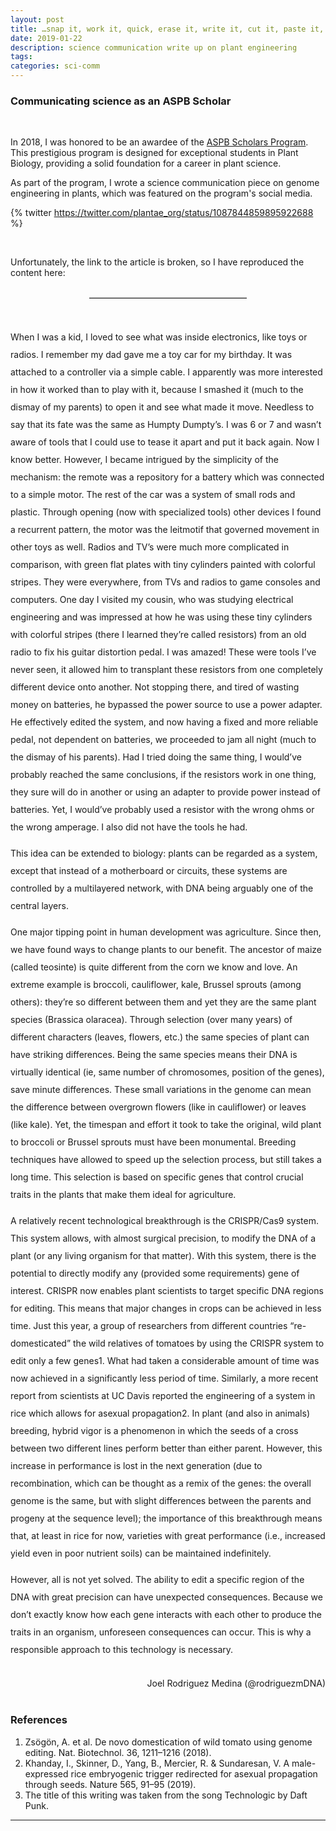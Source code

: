 ```yaml
---
layout: post
title: …snap it, work it, quick, erase it, write it, cut it, paste it, save it…
date: 2019-01-22
description: science communication write up on plant engineering
tags:
categories: sci-comm
---
```


<style>
  .spaced-text {
    line-height: 2;
  }
  .half-hr {
    width: 50%;
    margin: auto;
    border: 0;
    border-top: 1px solid #ccc;
  }
</style>

### Communicating science as an ASPB Scholar

<br>

In 2018, I was honored to be an awardee of the [ASPB Scholars Program](https://aspb.org/awards-funding/aspb-awards/aspb-conviron-scholars-program/awardees-2/#toggle-id-31). This prestigious program is designed for exceptional students in Plant Biology, providing a solid foundation for a career in plant science.

As part of the program, I wrote a science communication piece on genome engineering in plants, which was featured on the program's social media.

{% twitter https://twitter.com/plantae_org/status/1087844859895922688 %}

<br>

Unfortunately, the link to the article is broken, so I have reproduced the content here:
<br>
<br>

<hr class="half-hr">

<br>
<br>

<p class="spaced-text">
When I was a kid, I loved to see what was inside electronics, like toys or radios. I remember my dad gave me a toy car for my birthday. It was attached to a controller via a simple cable. I apparently was more interested in how it worked than to play with it, because I smashed it (much to the dismay of my parents) to open it and see what made it move. Needless to say that its fate was the same as Humpty Dumpty’s. I was 6 or 7 and wasn’t aware of tools that I could use to tease it apart and put it back again. Now I know better. However, I became intrigued by the simplicity of the mechanism: the remote was a repository for a battery which was connected to a simple motor. The rest of the car was a system of small rods and plastic. Through opening (now with specialized tools) other devices I found a recurrent pattern, the motor was the leitmotif that governed movement in other toys as well. Radios and TV’s were much more complicated in comparison, with green flat plates with tiny cylinders painted with colorful stripes. They were everywhere, from TVs and radios to game consoles and computers. One day I visited my cousin, who was studying electrical engineering and was impressed at how he was using these tiny cylinders with colorful stripes (there I learned they’re called resistors) from an old radio to fix his guitar distortion pedal. I was amazed! These were tools I’ve never seen, it allowed him to transplant these resistors from one completely different device onto another. Not stopping there, and tired of wasting money on batteries, he bypassed the power source to use a power adapter. He effectively edited the system, and now having a fixed and more reliable pedal, not dependent on batteries, we proceeded to jam all night (much to the dismay of his parents). Had I tried doing the same thing, I would’ve probably reached the same conclusions, if the resistors work in one thing, they sure will do in another or using an adapter to provide power instead of batteries. Yet, I would’ve probably used a resistor with the wrong ohms or the wrong amperage. I also did not have the tools he had. 
</p>

<p class="spaced-text">
This idea can be extended to biology: plants can be regarded as a system, except that instead of a motherboard or circuits, these systems are controlled by a multilayered network, with DNA being arguably one of the central layers.
</p>

<p class="spaced-text">
One major tipping point in human development was agriculture. Since then, we have found ways to change plants to our benefit. The ancestor of maize (called teosinte) is quite different from the corn we know and love. An extreme example is broccoli, cauliflower, kale, Brussel sprouts (among others): they’re so different between them and yet they are the same plant species (Brassica olaracea). Through selection (over many years) of different characters (leaves, flowers, etc.) the same species of plant can have striking differences. Being the same species means their DNA is virtually identical (ie, same number of chromosomes, position of the genes), save minute differences. These small variations in the genome can mean the difference between overgrown flowers (like in cauliflower) or leaves (like kale). Yet, the timespan and effort it took to take the original, wild plant to broccoli or Brussel sprouts must have been monumental. Breeding techniques have allowed to speed up the selection process, but still takes a long time. This selection is based on specific genes that control crucial traits in the plants that make them ideal for agriculture.
</p>

<p class="spaced-text">
A relatively recent technological breakthrough is the CRISPR/Cas9 system. This system allows, with almost surgical precision, to modify the DNA of a plant (or any living organism for that matter). With this system, there is the potential to directly modify any (provided some requirements) gene of interest. CRISPR now enables plant scientists to target specific DNA regions for editing. This means that major changes in crops can be achieved in less time. Just this year, a group of researchers from different countries “re-domesticated” the wild relatives of tomatoes by using the CRISPR system to edit only a few genes1. What had taken a considerable amount of time was now achieved in a significantly less period of time. Similarly, a more recent report from scientists at UC Davis reported the engineering of a system in rice which allows for asexual propagation2. In plant (and also in animals) breeding, hybrid vigor is a phenomenon in which the seeds of a cross between two different lines perform better than either parent. However, this increase in performance is lost in the next generation (due to recombination, which can be thought as a remix of the genes: the overall genome is the same, but with slight differences between the parents and progeny at the sequence level); the importance of this breakthrough means that, at least in rice for now, varieties with great performance (i.e., increased yield even in poor nutrient soils) can be maintained indefinitely.
</p>

<p class="spaced-text">
However, all is not yet solved. The ability to edit a specific region of the DNA with great precision can have unexpected consequences. Because we don’t exactly know how each gene interacts with each other to produce the traits in an organism, unforeseen consequences can occur. This is why a responsible approach to this technology is necessary.
</p>

<br>

<div style="text-align: right;">
  Joel Rodriguez Medina (@rodriguezmDNA)
</div>

<br>

### References

1. Zsögön, A. et al. De novo domestication of wild tomato using genome editing. Nat. Biotechnol. 36, 1211–1216 (2018).
2. Khanday, I., Skinner, D., Yang, B., Mercier, R. & Sundaresan, V. A male-expressed rice embryogenic trigger redirected for asexual propagation through seeds. Nature 565, 91–95 (2019).
3. The title of this writing was taken from the song Technologic by Daft Punk.

---
